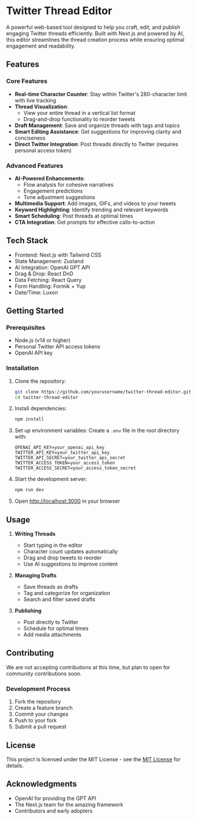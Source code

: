 # Twitter Thread Editor

A powerful web-based tool designed to help you craft, edit, and publish engaging Twitter threads efficiently. Built with Next.js and powered by AI, this editor streamlines the thread creation process while ensuring optimal engagement and readability.

## Features

### Core Features
- **Real-time Character Counter**: Stay within Twitter's 280-character limit with live tracking
- **Thread Visualization**: 
  - View your entire thread in a vertical list format
  - Drag-and-drop functionality to reorder tweets
- **Draft Management**: Save and organize threads with tags and topics
- **Smart Editing Assistance**: Get suggestions for improving clarity and conciseness
- **Direct Twitter Integration**: Post threads directly to Twitter (requires personal access token)

### Advanced Features
- **AI-Powered Enhancements**:
  - Flow analysis for cohesive narratives
  - Engagement predictions
  - Tone adjustment suggestions
- **Multimedia Support**: Add images, GIFs, and videos to your tweets
- **Keyword Highlighting**: Identify trending and relevant keywords
- **Smart Scheduling**: Post threads at optimal times
- **CTA Integration**: Get prompts for effective calls-to-action

## Tech Stack
- Frontend: Next.js with Tailwind CSS
- State Management: Zustand
- AI Integration: OpenAI GPT API
- Drag & Drop: React DnD
- Data Fetching: React Query
- Form Handling: Formik + Yup
- Date/Time: Luxon

## Getting Started

### Prerequisites
- Node.js (v14 or higher)
- Personal Twitter API access tokens
- OpenAI API key

### Installation
1. Clone the repository:
   ```bash
   git clone https://github.com/yourusername/twitter-thread-editor.git
   cd twitter-thread-editor
   ```

2. Install dependencies:
   ```bash
   npm install
   ```

3. Set up environment variables:
   Create a `.env` file in the root directory with:
   ```
   OPENAI_API_KEY=your_openai_api_key
   TWITTER_API_KEY=your_twitter_api_key
   TWITTER_API_SECRET=your_twitter_api_secret
   TWITTER_ACCESS_TOKEN=your_access_token
   TWITTER_ACCESS_SECRET=your_access_token_secret
   ```

4. Start the development server:
   ```bash
   npm run dev
   ```

5. Open [http://localhost:3000](http://localhost:3000) in your browser

## Usage

1. **Writing Threads**
   - Start typing in the editor
   - Character count updates automatically
   - Drag and drop tweets to reorder
   - Use AI suggestions to improve content

2. **Managing Drafts**
   - Save threads as drafts
   - Tag and categorize for organization
   - Search and filter saved drafts

3. **Publishing**
   - Post directly to Twitter
   - Schedule for optimal times
   - Add media attachments

## Contributing

We are not accepting contributions at this time, but plan to open for community contributions soon.

### Development Process
1. Fork the repository
2. Create a feature branch
3. Commit your changes
4. Push to your fork
5. Submit a pull request

## License

This project is licensed under the MIT License - see the [MIT License](https://opensource.org/licenses/MIT) for details.


## Acknowledgments

- OpenAI for providing the GPT API
- The Next.js team for the amazing framework
- Contributors and early adopters


